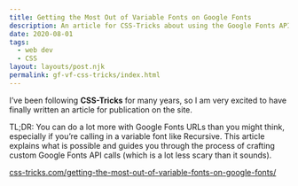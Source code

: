```yaml
---
title: Getting the Most Out of Variable Fonts on Google Fonts
description: An article for CSS-Tricks about using the Google Fonts API for variable fonts
date: 2020-08-01
tags:
  - web dev
  - CSS
layout: layouts/post.njk
permalink: gf-vf-css-tricks/index.html
---
```


I’ve been following **CSS-Tricks** for many years, so I am very excited to have finally written an article for publication on the site.

TL;DR: You can do a lot more with Google Fonts URLs than you might think, especially if you’re calling in a variable font like Recursive. This article explains what is possible and guides you through the process of crafting custom Google Fonts API calls (which is a lot less scary than it sounds).

[css-tricks.com/getting-the-most-out-of-variable-fonts-on-google-fonts/](https://css-tricks.com/getting-the-most-out-of-variable-fonts-on-google-fonts/)